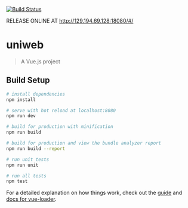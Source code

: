 [![Build Status](https://travis-ci.org/unige-pinfo-2018/PInfo1-frontend.svg?branch=master)](https://travis-ci.org/unige-pinfo-2018/PInfo1-frontend.svg?branch=master)


RELEASE ONLINE AT http://129.194.69.128:18080/#/

# uniweb

> A Vue.js project

## Build Setup

``` bash
# install dependencies
npm install

# serve with hot reload at localhost:8080
npm run dev

# build for production with minification
npm run build

# build for production and view the bundle analyzer report
npm run build --report

# run unit tests
npm run unit

# run all tests
npm test
```

For a detailed explanation on how things work, check out the [guide](http://vuejs-templates.github.io/webpack/) and [docs for vue-loader](http://vuejs.github.io/vue-loader).
